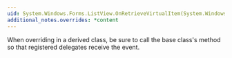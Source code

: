```yaml
---
uid: System.Windows.Forms.ListView.OnRetrieveVirtualItem(System.Windows.Forms.RetrieveVirtualItemEventArgs)
additional_notes.overrides: *content
---
```


<p>When overriding <xref href="System.Windows.Forms.ListView.OnRetrieveVirtualItem(System.Windows.Forms.RetrieveVirtualItemEventArgs)"></xref> in a derived class, be sure to call the base class's <xref href="System.Windows.Forms.ListView.OnRetrieveVirtualItem(System.Windows.Forms.RetrieveVirtualItemEventArgs)"></xref> method so that registered delegates receive the event.</p>



